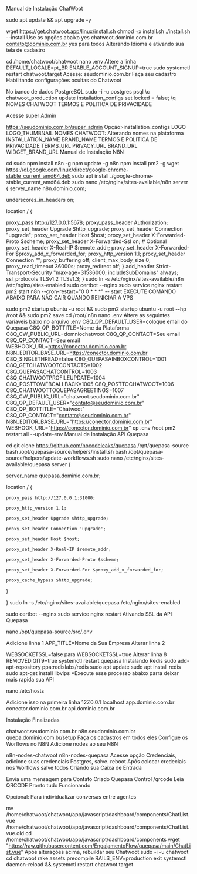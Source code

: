 
Manual de Instalação ChatWoot

sudo apt update && apt upgrade -y

wget https://get.chatwoot.app/linux/install.sh
chmod +x install.sh
./install.sh --install
Use as opções abaixo
yes
chatwoot.dominio.com.br
contato@dominio.com.br
yes para todos
Alterando Idioma e ativando sua tela de cadastro

cd /home/chatwoot/chatwoot
nano .env
Altere a linha
DEFAULT_LOCALE=pt_BR
ENABLE_ACCOUNT_SIGNUP=true
sudo systemctl restart chatwoot.target
Acesse: seudominio.com.br
Faça seu cadastro
Habilitando configurações ocultas do Chatwoot

No banco de dados PostgreSQL
sudo -i -u postgres psql
\c chatwoot_production
update installation_configs set locked = false;
\q
NOMES CHATWOOT TERMOS E POLITICA DE PRIVACIDADE

Acesse super Admin

https://seudominio.com.br/super_admin
Opção>installation_configs
LOGO
LOGO_THUMBNAIL
NOMES CHATWOOT:
Alterando nomes na plataforma
INSTALLATION_NAME
BRAND_NAME
TERMOS E POLITICA DE PRIVACIDADE
TERMS_URL
PRIVACY_URL
BRAND_URL
WIDGET_BRAND_URL
Manual de Instalação N8N

cd
sudo npm install n8n -g
npm update -g n8n
npm install pm2 -g
wget https://dl.google.com/linux/direct/google-chrome-stable_current_amd64.deb
sudo apt install ./google-chrome-stable_current_amd64.deb
sudo nano /etc/nginx/sites-available/n8n
server {
  server_name n8n.dominio.com;
  
  underscores_in_headers on;

  location / {

   proxy_pass http://127.0.0.1:5678;
   proxy_pass_header Authorization;
   proxy_set_header Upgrade $http_upgrade;
   proxy_set_header Connection "upgrade";
   proxy_set_header Host $host;
   proxy_set_header X-Forwarded-Proto $scheme;
   proxy_set_header X-Forwarded-Ssl on; # Optional
   proxy_set_header X-Real-IP $remote_addr;
   proxy_set_header X-Forwarded-For $proxy_add_x_forwarded_for;
   proxy_http_version 1.1;
   proxy_set_header Connection "";
   proxy_buffering off;
   client_max_body_size 0;
   proxy_read_timeout 36000s;
   proxy_redirect off;
  }
  add_header Strict-Transport-Security "max-age=31536000; includeSubDomains" always;
  ssl_protocols TLSv1.2 TLSv1.3;
} 
sudo ln -s /etc/nginx/sites-available/n8n /etc/nginx/sites-enabled
sudo certbot --nginx
sudo service nginx restart
pm2 start n8n --cron-restart="0 0 * * *" -- start
EXECUTE COMANDO ABAIXO PARA NÃO CAIR QUANDO REINICIAR A VPS

sudo pm2 startup ubuntu -u root && sudo pm2 startup ubuntu -u root --hp /root && sudo pm2 save
cd /root/.n8n
nano .env
Altere as seguintes variaveis baixo no arquivo .env
C8Q_QP_DEFAULT_USER=coloque email do Quepasa
C8Q_QP_BOTTITLE=Nome da Plataforma
C8Q_CW_PUBLIC_URL=domniochatwoot
C8Q_QP_CONTACT=Seu email
C8Q_QP_CONTACT=Seu email
WEBHOOK_URL=https://conector.dominio.com.br N8N_EDITOR_BASE_URL=https://conector.dominio.com.br
C8Q_SINGLETHREAD=false
C8Q_QUEPASAINBOXCONTROL=1001
C8Q_GETCHATWOOTCONTACTS=1002
C8Q_QUEPASACHATCONTROL=1003
C8Q_CHATWOOTPROFILEUPDATE=1004
C8Q_POSTTOWEBCALLBACK=1005
C8Q_POSTTOCHATWOOT=1006
C8Q_CHATWOOTTOQUEPASAGREETINGS=1007
C8Q_CW_PUBLIC_URL="chatwoot.seudominio.com.br"
C8Q_QP_DEFAULT_USER="contato@seudominio.com.br"
C8Q_QP_BOTTITLE="Chatwoot"
C8Q_QP_CONTACT="contato@seudominio.com.br"
N8N_EDITOR_BASE_URL="https://conector.dominio.com.br"
WEBHOOK_URL="https://conector.dominio.com.br"
cp .env /root
pm2 restart all --update-env
Manual de Instalação API Quepasa

cd
git clone https://github.com/nocodeleaks/quepasa /opt/quepasa-source
bash /opt/quepasa-source/helpers/install.sh
bash /opt/quepasa-source/helpers/update-workflows.sh
sudo nano /etc/nginx/sites-available/quepasa
server {

  server_name quepasa.dominio.com.br;

  location / {

    proxy_pass http://127.0.0.1:31000;

    proxy_http_version 1.1;

    proxy_set_header Upgrade $http_upgrade;

    proxy_set_header Connection 'upgrade';

    proxy_set_header Host $host;

    proxy_set_header X-Real-IP $remote_addr;

    proxy_set_header X-Forwarded-Proto $scheme;

    proxy_set_header X-Forwarded-For $proxy_add_x_forwarded_for;
    
    proxy_cache_bypass $http_upgrade;

  }

  }
sudo ln -s /etc/nginx/sites-available/quepasa /etc/nginx/sites-enabled

sudo certbot --nginx
sudo service nginx restart
Ativando SSL da API Quepasa

nano /opt/quepasa-source/src/.env

Adicione linha 1
APP_TITLE=Nome da Sua Empresa
Alterar linha 2

WEBSOCKETSSL=false
para
WEBSOCKETSSL=true
Alterar linha 8
REMOVEDIGIT9=true
systemctl restart quepasa
Instalando Redis
sudo add-apt-repository ppa:redislabs/redis
sudo apt update
sudo apt install redis
sudo apt-get install libvips
*Execute esse processo abaixo parra deixar mais rapida sua API

nano /etc/hosts

Adicione isso na primeira linha 127.0.0.1 localhost app.dominio.com.br conector.dominio.com.br api.dominio.com.br

Instalação Finalizadas

chatwoot.seudominio.com.br
n8n.seudominio.com.br
quepa.dominio.com.br/setup
Faça os cadastros em todos eles
Configue os Worflows no N8N
Adicione nodes ao seu N8N

n8n-nodes-chatwoot
n8n-nodes-quepasa
Acesse opção Credenciais, adicione suas credenciais Postgres, salve.
reboot
Após colocar credeciais nos Worflows salve todos
Criando sua Caixa de Entrada

Envia uma mensagem para Contato Criado
Quepasa Control
/qrcode
Leia QRCODE
Pronto tudo Funcionando

Opcional: Para individualizar conversas entre agentes

mv /home/chatwoot/chatwoot/app/javascript/dashboard/components/ChatList.vue /home/chatwoot/chatwoot/app/javascript/dashboard/components/ChatList.vue.old
cd /home/chatwoot/chatwoot/app/javascript/dashboard/components
wget "https://raw.githubusercontent.com/EngajamentoFlow/quepasa/main/ChatList.vue"
Após alterações acima, rebuildar seu Chatwoot
sudo -i -u chatwoot
cd chatwoot
rake assets:precompile RAILS_ENV=production
exit
systemctl daemon-reload && systemctl restart chatwoot.target
